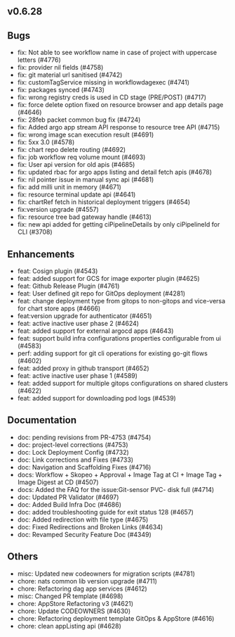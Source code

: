 ## v0.6.28

## Bugs
- fix: Not able to see workflow name in case of project with uppercase letters (#4776)
- fix: provider nil fields (#4758)
- fix: git material url sanitised (#4742)
- fix: customTagService missing in workflowdagexec (#4741)
- fix: packages synced (#4743)
- fix: wrong registry creds is used in CD stage (PRE/POST) (#4717)
- fix: force delete option fixed on resource browser and app details page (#4646)
- fix: 28feb packet common bug fix (#4724)
- fix: Added argo app stream API response to resource tree API (#4715)
- fix: wrong image scan execution result (#4691)
- fix: 5xx 3.0 (#4578)
- fix: chart repo delete routing (#4692)
- fix: job workflow req volume mount (#4693)
- fix: User api version for old apis (#4685)
- fix: updated rbac for argo apps listing and detail fetch apis (#4678)
- fix: nil pointer issue in manual sync api (#4681)
- fix: add milli unit in memory (#4671)
- fix: resource terminal update api (#4641)
- fix: chartRef fetch in historical deployment triggers (#4654)
- fix:version upgrade (#4557)
- fix: resource tree bad gateway handle (#4613)
- fix: new api added for getting ciPipelineDetails by only ciPipelineId for CLI (#3708)
## Enhancements
- feat: Cosign plugin (#4543)
- feat: added support for GCS  for image exporter plugin (#4625)
- feat: Github Release Plugin  (#4761)
- feat: User defined git repo for GitOps deployment (#4281)
- feat: change deployment type from gitops to non-gitops and vice-versa for chart store apps (#4666)
- feat:version upgrade for authenticator (#4651)
- feat: active inactive user phase 2 (#4624)
- feat: added support for external argocd apps (#4643)
- feat: support build infra configurations properties configurable from ui (#4583)
- perf: adding  support for git cli operations for existing go-git flows (#4602)
- feat: added proxy in github transport (#4652)
- feat: active inactive user phase 1 (#4589)
- feat: added support for multiple gitops configurations on shared clusters (#4622)
- feat: added support for downloading pod logs (#4539)
## Documentation
- doc: pending revisions from PR-4753 (#4754)
- doc: project-level corrections (#4753)
- doc: Lock Deployment Config (#4732)
- doc: Link corrections and Fixes (#4733)
- doc: Navigation and Scaffolding Fixes (#4716)
- docs: Workflow + Skopeo + Approval + Image Tag at CI + Image Tag + Image Digest at CD (#4507)
- docs: Added the FAQ for the issue:Git-sensor PVC- disk full  (#4714)
- doc: Updated PR Validator (#4697)
- doc: Added Build Infra Doc (#4686)
- doc: added troubleshooting guide for exit status 128 (#4657)
- doc: Added redirection with file type (#4675)
- doc: Fixed Redirections and Broken Links (#4634)
- doc: Revamped Security Feature Doc (#4349)
## Others
- misc: Updated new codeowners for migration scripts (#4781)
- chore: nats common lib version upgrade (#4711)
- chore: Refactoring dag app services  (#4612)
- misc: Changed PR template (#4698)
- chore: AppStore Refactoring v3 (#4621)
- chore: Update CODEOWNERS (#4630)
- chore: Refactoring deployment template GitOps & AppStore (#4616)
- chore: clean appListing api (#4628)


